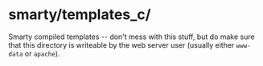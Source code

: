 # smarty/templates_c/

Smarty compiled templates -- don't mess with this stuff, but do make sure that this directory is writeable by the web server user (usually either `www-data` or `apache`).